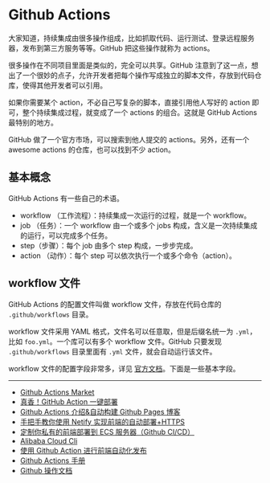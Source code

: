 # Github Actions

大家知道，持续集成由很多操作组成，比如抓取代码、运行测试、登录远程服务器，发布到第三方服务等等。GitHub 把这些操作就称为 actions。

很多操作在不同项目里面是类似的，完全可以共享。GitHub 注意到了这一点，想出了一个很妙的点子，允许开发者把每个操作写成独立的脚本文件，存放到代码仓库，使得其他开发者可以引用。

如果你需要某个 action，不必自己写复杂的脚本，直接引用他人写好的 action 即可，整个持续集成过程，就变成了一个 actions 的组合。这就是 GitHub Actions 最特别的地方。

GitHub 做了一个官方市场，可以搜索到他人提交的 actions。另外，还有一个 awesome actions 的仓库，也可以找到不少 action。

## 基本概念

GitHub Actions 有一些自己的术语。

- workflow （工作流程）：持续集成一次运行的过程，就是一个 workflow。
- job （任务）：一个 workflow 由一个或多个 jobs 构成，含义是一次持续集成的运行，可以完成多个任务。
- step（步骤）：每个 job 由多个 step 构成，一步步完成。
- action （动作）：每个 step 可以依次执行一个或多个命令（action）。

## workflow 文件

GitHub Actions 的配置文件叫做 workflow 文件，存放在代码仓库的 `.github/workflows` 目录。

workflow 文件采用 YAML 格式，文件名可以任意取，但是后缀名统一为 `.yml`，比如 `foo.yml`。一个库可以有多个 workflow 文件。GitHub 只要发现 `.github/workflows` 目录里面有 `.yml` 文件，就会自动运行该文件。

workflow 文件的配置字段非常多，详见 [官方文档](https://help.github.com/en/articles/workflow-syntax-for-github-actions)。下面是一些基本字段。

---

- [Github Actions Market](https://github.com/marketplace?utf8=%E2%9C%93&type=actions&query=deploy)
- [真香！GitHub Action 一键部署](https://didiheng.com/front/2019-12-11.html#github-action%E9%85%8D%E7%BD%AE)
- [Github Actions 介绍&自动构建 Github Pages 博客](https://www.dazhuanlan.com/2020/01/21/5e2703d7a9999/)
- [手把手教你使用 Netify 实现前端的自动部署+HTTPS](https://www.cnblogs.com/codernie/p/9062104.html)
- [定制你私有的前端部署到 ECS 服务器（Github CI/CD）](https://yq.aliyun.com/articles/725419?type=2)
- [Alibaba Cloud Cli](https://github.com/aliyun/aliyun-cli/blob/master/README-CN.md)
- [使用 Github Action 进行前端自动化发布](https://yq.aliyun.com/articles/750065)
- [Github Actions 手册](https://www.jianshu.com/p/161b4241bc09)
- [Github 操作文档](https://docs.github.com/cn/actions)
